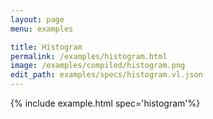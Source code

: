 ```yaml
---
layout: page
menu: examples

title: Histogram
permalink: /examples/histogram.html
image: /examples/compiled/histogram.png
edit_path: examples/specs/histogram.vl.json
---
```




{% include example.html spec='histogram'%}
